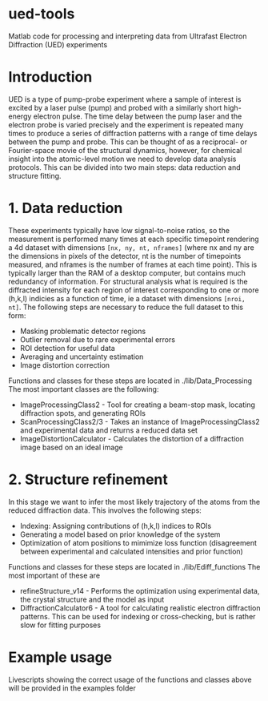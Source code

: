 # ued-tools
Matlab code for processing and interpreting data from Ultrafast Electron Diffraction (UED) experiments

# Introduction
UED is a type of pump-probe experiment where a sample of interest is excited by a laser pulse (pump) and probed with a similarly short high-energy electron pulse.  The time delay between the pump laser and the electron probe is varied precisely and the experiment is repeated many times to produce a series of diffraction patterns with a range of time delays between the pump and probe. This can be thought of as a reciprocal- or Fourier-space movie of the structural dynamics, however, for chemical insight into the atomic-level motion we need to develop data analysis protocols. This can be divided into two main steps: data reduction and structure fitting.

# 1. Data reduction
These experiments typically have low signal-to-noise ratios, so the measurement is performed many times at each specific timepoint rendering a 4d dataset with dimensions `[nx, ny, nt, nframes]` (where nx and ny are the dimensions in pixels of the detector, nt is the number of timepoints measured, and nframes is the number of frames at each time point). This is typically larger than the RAM of a desktop computer, but contains much redundancy of information. For structural analysis what is required is the diffracted intensity for each region of interest corresponding to one or more (h,k,l) indicies as a function of time, ie a dataset with dimensions `[nroi, nt]`. The following steps are necessary to reduce the full dataset to this form:
* Masking problematic detector regions
* Outlier removal due to rare experimental errors
* ROI detection for useful data
* Averaging and uncertainty estimation
* Image distortion correction

Functions and classes for these steps are located in ./lib/Data_Processing
The most important classes are the following:
* ImageProcessingClass2 - Tool for creating a beam-stop mask, locating diffraction spots, and generating ROIs
* ScanProcessingClass2/3 - Takes an instance of ImageProcessingClass2 and experimental data and returns a reduced data set
* ImageDistortionCalculator - Calculates the distortion of a diffraction image based on an ideal image

# 2. Structure refinement
In this stage we want to infer the most likely trajectory of the atoms from the reduced diffraction data. This involves the following steps:
* Indexing: Assigning contributions of (h,k,l) indices to ROIs
* Generating a model based on prior knowledge of the system
* Optimization of atom positions to mimimize loss function (disagreement between experimental and calculated intensities and prior function)

Functions and classes for these steps are located in ./lib/Ediff_functions
The most important of these are
* refineStructure_v14 - Performs the optimization using experimental data, the crystal structure and the model as input
* DiffractionCalculator6  - A tool for calculating realistic electron diffraction patterns.  This can be used for indexing or cross-checking, but is rather slow for fitting purposes


# Example usage
Livescripts showing the correct usage of the functions and classes above will be provided in the examples folder
